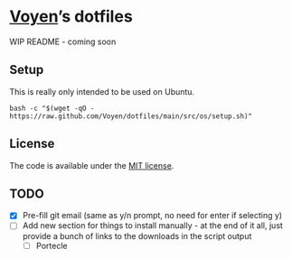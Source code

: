 # [Voyen][repo]’s dotfiles

WIP README - coming soon

## Setup

This is really only intended to be used on Ubuntu.

```shell
bash -c "$(wget -qO - https://raw.github.com/Voyen/dotfiles/main/src/os/setup.sh)"
```

## License

The code is available under the [MIT license][license].

## TODO

- [x] Pre-fill git email (same as y/n prompt, no need for enter if selecting y)
- [ ] Add new section for things to install manually - at the end of it all, just provide a bunch of links to the downloads in the script output
  - [ ] Portecle

<!-- Link labels: -->

[license]: LICENSE.txt
[repo]: https://github.com/Voyen
